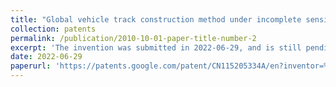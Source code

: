 ```yaml
---
title: "Global vehicle track construction method under incomplete sensing data"
collection: patents
permalink: /publication/2010-10-01-paper-title-number-2
excerpt: 'The invention was submitted in 2022-06-29, and is still pending.'
date: 2022-06-29
paperurl: 'https://patents.google.com/patent/CN115205334A/en?inventor=%E8%B5%B5%E8%81%AA&assignee=%E5%90%8C%E6%B5%8E%E5%A4%A7%E5%AD%A6&oq=%E8%B5%B5%E8%81%AA+%E5%90%8C%E6%B5%8E%E5%A4%A7%E5%AD%A6&page=1'
---
```



